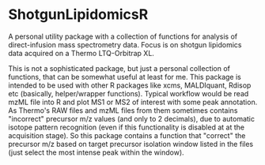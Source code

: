 # ShotgunLipidomicsR
A personal utility package with a collection of functions for analysis of direct-infusion mass spectrometry data. Focus is on shotgun lipidomics data acquired on a Thermo LTQ-Orbitrap XL.

This is not a sophisticated package, but just a personal collection of functions, that can be somewhat useful at least for me. This package is intended to be used with other R packages like xcms, MALDIquant, Rdisop etc (basically, helper/wrapper functions). Typical workflow would be read mzML file into R and plot MS1 or MS2 of interest with some peak annotation. As Thermo's RAW files and mzML files from them sometimes contains "incorrect" precursor m/z values (and only to 2 decimals), due to automatic isotope pattern recognition (even if this functionality is disabled at at the acquisition stage). So this package contains a function that "correct" the precursor m/z based on target precursor isolation window listed in the files (just select the most intense peak within the window).
